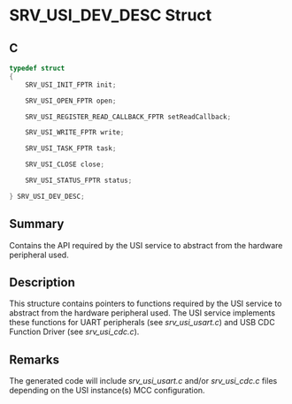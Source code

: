 # SRV_USI_DEV_DESC Struct

## C

```c
typedef struct
{
    SRV_USI_INIT_FPTR init;

    SRV_USI_OPEN_FPTR open;

    SRV_USI_REGISTER_READ_CALLBACK_FPTR setReadCallback;

    SRV_USI_WRITE_FPTR write;

    SRV_USI_TASK_FPTR task;

    SRV_USI_CLOSE close;

    SRV_USI_STATUS_FPTR status;

} SRV_USI_DEV_DESC;
```

## Summary

Contains the API required by the USI service to abstract from the hardware peripheral used.

## Description

This structure contains pointers to functions required by the USI service to abstract from the hardware peripheral used. The USI service implements these functions for UART peripherals (see *srv_usi_usart.c*) and USB CDC Function Driver (see *srv_usi_cdc.c*).

## Remarks

The generated code will include *srv_usi_usart.c* and/or *srv_usi_cdc.c* files depending on the USI instance(s) MCC configuration.
